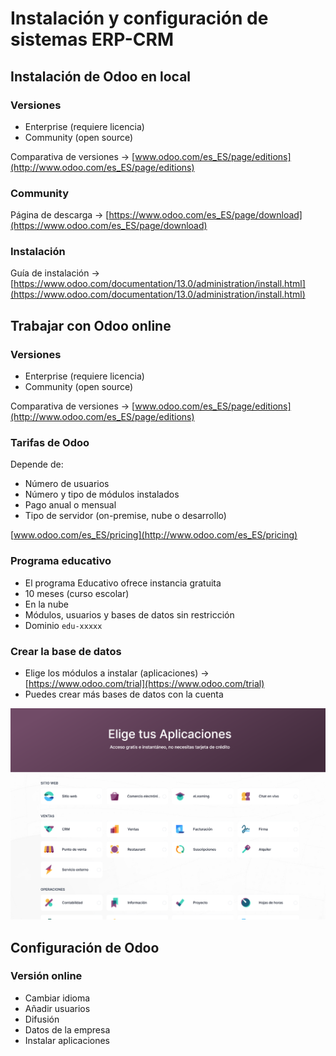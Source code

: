# Instalación y configuración de sistemas ERP-CRM

## Instalación de Odoo en local

### Versiones

- Enterprise (requiere licencia)
- Community (open source)

Comparativa de versiones → [www.odoo.com/es_ES/page/editions](http://www.odoo.com/es_ES/page/editions)

### Community

Página de descarga → [https://www.odoo.com/es_ES/page/download](https://www.odoo.com/es_ES/page/download)

### Instalación

Guía de instalación → [https://www.odoo.com/documentation/13.0/administration/install.html](https://www.odoo.com/documentation/13.0/administration/install.html)

## Trabajar con Odoo online

### Versiones

- Enterprise (requiere licencia)
- Community (open source)

Comparativa de versiones → [www.odoo.com/es_ES/page/editions](http://www.odoo.com/es_ES/page/editions)

### Tarifas de Odoo

Depende de:

- Número de usuarios
- Número y tipo de módulos instalados
- Pago anual o mensual
- Tipo de servidor (on-premise, nube o desarrollo)

[www.odoo.com/es_ES/pricing](http://www.odoo.com/es_ES/pricing)

### Programa educativo

- El programa Educativo ofrece instancia gratuita
- 10 meses (curso escolar)
- En la nube
- Módulos, usuarios y bases de datos sin restricción
- Dominio `edu-xxxxx`

### Crear la base de datos

- Elige los módulos a instalar (aplicaciones) → [https://www.odoo.com/trial](https://www.odoo.com/trial)
- Puedes crear más bases de datos con la cuenta

![Imagen 1](./img/imagen1.png)

## Configuración de Odoo

### Versión online

- Cambiar idioma
- Añadir usuarios
- Difusión
- Datos de la empresa
- Instalar aplicaciones
